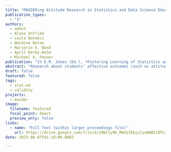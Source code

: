 ```yaml
---
title: "MASDERing Attitude Research in Statistics and Data Science Education: Instruments for Measuring Students, Instructors, and the Learning Environment"
publication_types:
  - "1"
authors:
  - admin
  - Alana Unfried
  - Leyla Batakci
  - Wendine Bolon
  - Marjorie E. Bond
  - April Kerby-Helm
  - Michael A. Posner
publication: "In E.M. Jones (Ed.), *Fostering Learning of Statistics and Data Science: Proceedings of the Satellite conference of the International Association for Statistical Education (IASE)*"
abstract: "Research about students’ affective outcomes (such as attitudes) in statistics courses has proliferated over the past three decades, but questions about the impact of instructors and the learning environment on student attitudes remain open. In data science education, research about students’ attitudes is nascent. In many statistics education studies, developing items about individual and course characteristics receives less attention than developing other aspects of the study. Without a reliable way to measure characteristics of individuals and courses we cannot identify barriers to student success in statistics and data science–much less dismantle those barriers. This paper describes the development process that the Motivational Attitudes in Statistics and Data Science Education Research (MASDER) team has used for items measuring individual characteristics to be used across the family of instruments. Further work – including some results from a large data collection in the United States – will be presented at the conference."
draft: false
featured: false
tags:
  - stat-ed
  - validity
projects:
  - masder
image:
  filename: featured
  focal_point: Smart
  preview_only: false
links:
  - name: "Full Text (within larger proceedings file)"
    url: https://drive.google.com/file/d/1OWIly9K_MmdiI8bjulyaW8BIcDTczcVl/view 
date: 2023-06-07T01:10:00.000Z

---
```

